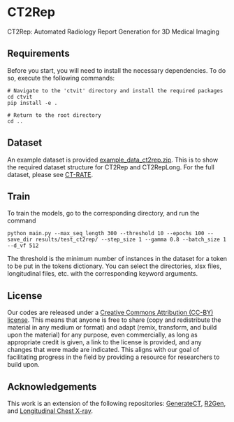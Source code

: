 # CT2Rep
CT2Rep: Automated Radiology Report Generation for 3D Medical Imaging
 
 
## Requirements

Before you start, you will need to install the necessary dependencies. To do so, execute the following commands:

```setup
# Navigate to the 'ctvit' directory and install the required packages
cd ctvit
pip install -e .

# Return to the root directory
cd ..
```

## Dataset

An example dataset is provided [example_data_ct2rep.zip](https://huggingface.co/generatect/GenerateCT/blob/main/example_data_ct2rep.zip). This is to show the required dataset structure for CT2Rep and CT2RepLong. For the full dataset, please see [CT-RATE](https://huggingface.co/datasets/ibrahimhamamci/CT-RATE).

## Train

To train the models, go to the corresponding directory, and run the command

```train
python main.py --max_seq_length 300 --threshold 10 --epochs 100 --save_dir results/test_ct2rep/ --step_size 1 --gamma 0.8 --batch_size 1 --d_vf 512
```
The threshold is the minimum number of instances in the dataset for a token to be put in the tokens dictionary. You can select the directories, xlsx files, longitudinal files, etc. with the corresponding keyword arguments.

## License
Our codes are released under a [Creative Commons Attribution (CC-BY) license](https://creativecommons.org/licenses/by/4.0/). This means that anyone is free to share (copy and redistribute the material in any medium or format) and adapt (remix, transform, and build upon the material) for any purpose, even commercially, as long as appropriate credit is given, a link to the license is provided, and any changes that were made are indicated. This aligns with our goal of facilitating progress in the field by providing a resource for researchers to build upon. 


## Acknowledgements
This work is an extension of the following repositories: [GenerateCT](https://github.com/ibrahimethemhamamci/GenerateCT), [R2Gen](https://github.com/cuhksz-nlp/R2Gen), and [Longitudinal Chest X-ray](https://github.com/celestialshine/longitudinal-chest-x-ray).


